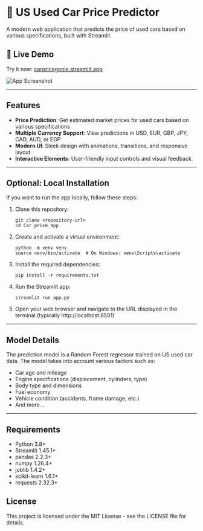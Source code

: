 # 🚗 US Used Car Price Predictor

A modern web application that predicts the price of used cars based on various specifications, built with Streamlit.

## 🚀 Live Demo

Try it now: [carpricegenie.streamlit.app](https://carpricegenie.streamlit.app)

![App Screenshot](https://images.unsplash.com/photo-1492144534655-ae79c964c9d7?q=80&w=400&auto=format&fit=crop&ixlib=rb-4.0.3)

---

## Features

- **Price Prediction**: Get estimated market prices for used cars based on various specifications
- **Multiple Currency Support**: View predictions in USD, EUR, GBP, JPY, CAD, AUD, or EGP
- **Modern UI**: Sleek design with animations, transitions, and responsive layout
- **Interactive Elements**: User-friendly input controls and visual feedback

---

## Optional: Local Installation

If you want to run the app locally, follow these steps:

1. Clone this repository:
   ```
   git clone <repository-url>
   cd Car_price_app
   ```

2. Create and activate a virtual environment:
   ```
   python -m venv venv
   source venv/bin/activate  # On Windows: venv\Scripts\activate
   ```

3. Install the required dependencies:
   ```
   pip install -r requirements.txt
   ```

4. Run the Streamlit app:
   ```
   streamlit run app.py
   ```

5. Open your web browser and navigate to the URL displayed in the terminal (typically http://localhost:8501)

---

## Model Details

The prediction model is a Random Forest regressor trained on US used car data. The model takes into account various factors such as:

- Car age and mileage
- Engine specifications (displacement, cylinders, type)
- Body type and dimensions
- Fuel economy
- Vehicle condition (accidents, frame damage, etc.)
- And more...

---

## Requirements

- Python 3.8+
- Streamlit 1.45.1+
- pandas 2.2.3+
- numpy 1.26.4+
- joblib 1.4.2+
- scikit-learn 1.6.1+
- requests 2.32.3+

## License

This project is licensed under the MIT License - see the LICENSE file for details. 